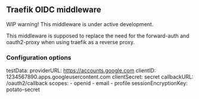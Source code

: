 ## Traefik OIDC middleware

WIP warning!
This middleware is under active development.

This middleware is supposed to replace the need for the forward-auth and oauth2-proxy when using traefik as a reverse proxy.

### Configuration options

testData:
  providerURL: https://accounts.google.com
  clientID: 1234567890.apps.googleusercontent.com
  clientSecret: secret
  callbackURL: /oauth2/callback
  scopes:
    - openid
    - email
    - profile
  sessionEncryptionKey: potato-secret